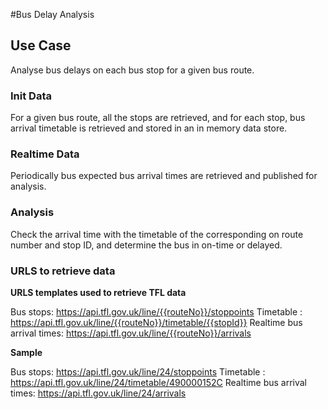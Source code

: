 #Bus Delay Analysis 

## Use Case 

Analyse bus delays on each bus stop for a given bus route. 

### Init Data 

For a given bus route, all the stops are retrieved, and for each stop, bus arrival timetable is retrieved and stored in an in memory data store. 

### Realtime Data

Periodically bus expected bus arrival times are retrieved and published for analysis. 

### Analysis

Check the arrival time with the timetable of the corresponding on route number and stop ID, and determine the bus in on-time or delayed.   

### URLS to retrieve data

**URLS templates used to retrieve TFL data** 

Bus stops: https://api.tfl.gov.uk/line/{{routeNo}}/stoppoints
Timetable : https://api.tfl.gov.uk/line/{{routeNo}}/timetable/{{stopId}}
Realtime bus arrival times: https://api.tfl.gov.uk/line/{{routeNo}}/arrivals

**Sample**

Bus stops: https://api.tfl.gov.uk/line/24/stoppoints
Timetable : https://api.tfl.gov.uk/line/24/timetable/490000152C
Realtime bus arrival times: https://api.tfl.gov.uk/line/24/arrivals

